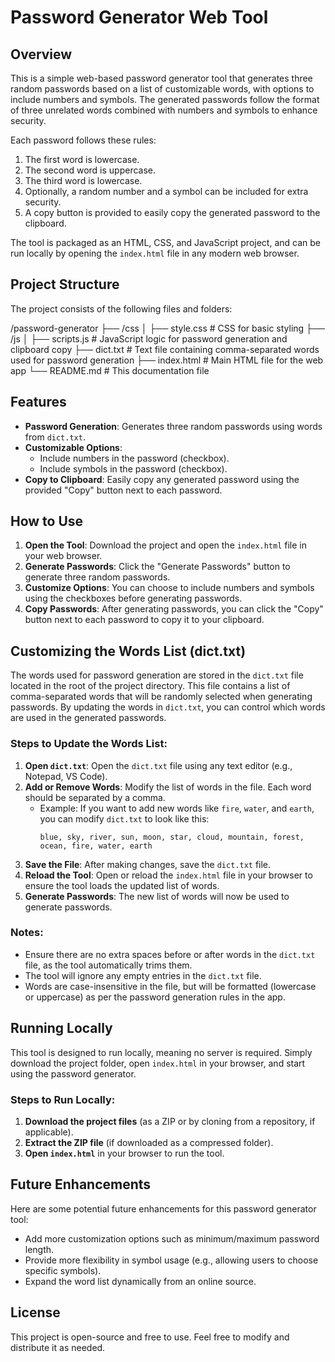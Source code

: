 # Password Generator Web Tool

## Overview

This is a simple web-based password generator tool that generates three random passwords based on a list of customizable words, with options to include numbers and symbols. The generated passwords follow the format of three unrelated words combined with numbers and symbols to enhance security.

Each password follows these rules:
1. The first word is lowercase.
2. The second word is uppercase.
3. The third word is lowercase.
4. Optionally, a random number and a symbol can be included for extra security.
5. A copy button is provided to easily copy the generated password to the clipboard.

The tool is packaged as an HTML, CSS, and JavaScript project, and can be run locally by opening the `index.html` file in any modern web browser.

## Project Structure

The project consists of the following files and folders:

/password-generator 
├── /css 
│ ├── style.css # CSS for basic styling 
├── /js 
│ ├── scripts.js # JavaScript logic for password generation and clipboard copy 
├── dict.txt # Text file containing comma-separated words used for password generation 
├── index.html # Main HTML file for the web app 
└── README.md # This documentation file

## Features

- **Password Generation**: Generates three random passwords using words from `dict.txt`.
- **Customizable Options**:
  - Include numbers in the password (checkbox).
  - Include symbols in the password (checkbox).
- **Copy to Clipboard**: Easily copy any generated password using the provided "Copy" button next to each password.

## How to Use

1. **Open the Tool**: Download the project and open the `index.html` file in your web browser.
2. **Generate Passwords**: Click the "Generate Passwords" button to generate three random passwords.
3. **Customize Options**: You can choose to include numbers and symbols using the checkboxes before generating passwords.
4. **Copy Passwords**: After generating passwords, you can click the "Copy" button next to each password to copy it to your clipboard.

## Customizing the Words List (dict.txt)

The words used for password generation are stored in the `dict.txt` file located in the root of the project directory. This file contains a list of comma-separated words that will be randomly selected when generating passwords. By updating the words in `dict.txt`, you can control which words are used in the generated passwords.

### Steps to Update the Words List:

1. **Open `dict.txt`**: Open the `dict.txt` file using any text editor (e.g., Notepad, VS Code).
2. **Add or Remove Words**: Modify the list of words in the file. Each word should be separated by a comma.
   - Example: If you want to add new words like `fire`, `water`, and `earth`, you can modify `dict.txt` to look like this:
     ```
     blue, sky, river, sun, moon, star, cloud, mountain, forest, ocean, fire, water, earth
     ```
3. **Save the File**: After making changes, save the `dict.txt` file.
4. **Reload the Tool**: Open or reload the `index.html` file in your browser to ensure the tool loads the updated list of words.
5. **Generate Passwords**: The new list of words will now be used to generate passwords.

### Notes:
- Ensure there are no extra spaces before or after words in the `dict.txt` file, as the tool automatically trims them.
- The tool will ignore any empty entries in the `dict.txt` file.
- Words are case-insensitive in the file, but will be formatted (lowercase or uppercase) as per the password generation rules in the app.

## Running Locally

This tool is designed to run locally, meaning no server is required. Simply download the project folder, open `index.html` in your browser, and start using the password generator.

### Steps to Run Locally:

1. **Download the project files** (as a ZIP or by cloning from a repository, if applicable).
2. **Extract the ZIP file** (if downloaded as a compressed folder).
3. **Open `index.html`** in your browser to run the tool.

## Future Enhancements

Here are some potential future enhancements for this password generator tool:
- Add more customization options such as minimum/maximum password length.
- Provide more flexibility in symbol usage (e.g., allowing users to choose specific symbols).
- Expand the word list dynamically from an online source.

## License

This project is open-source and free to use. Feel free to modify and distribute it as needed.
